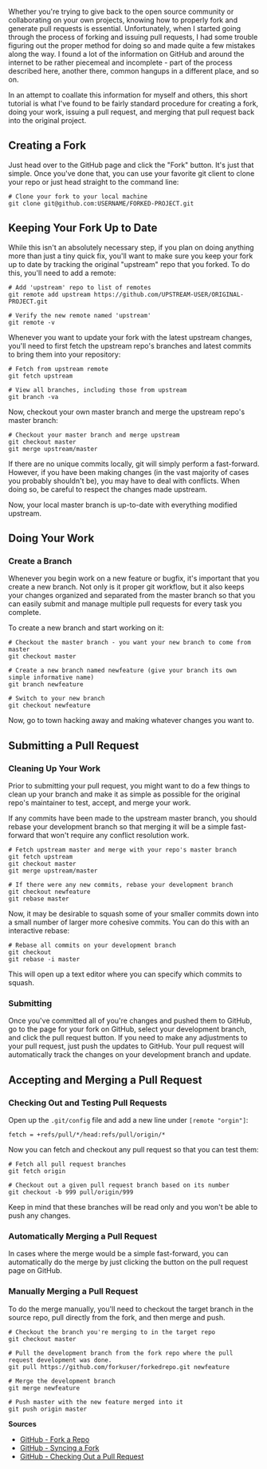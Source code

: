 Whether you're trying to give back to the open source community or collaborating on your own projects, knowing how to properly fork and generate pull requests is essential. Unfortunately, when I started going through the process of forking and issuing pull requests, I had some trouble figuring out the proper method for doing so and made quite a few mistakes along the way. I found a lot of the information on GitHub and around the internet to be rather piecemeal and incomplete - part of the process described here, another there, common hangups in a different place, and so on.

In an attempt to coallate this information for myself and others, this short tutorial is what I've found to be fairly standard procedure for creating a fork, doing your work, issuing a pull request, and merging that pull request back into the original project.

## Creating a Fork

Just head over to the GitHub page and click the "Fork" button. It's just that simple. Once you've done that, you can use your favorite git client to clone your repo or just head straight to the command line:

```shell
# Clone your fork to your local machine
git clone git@github.com:USERNAME/FORKED-PROJECT.git
```

## Keeping Your Fork Up to Date

While this isn't an absolutely necessary step, if you plan on doing anything more than just a tiny quick fix, you'll want to make sure you keep your fork up to date by tracking the original "upstream" repo that you forked. To do this, you'll need to add a remote:

```shell
# Add 'upstream' repo to list of remotes
git remote add upstream https://github.com/UPSTREAM-USER/ORIGINAL-PROJECT.git

# Verify the new remote named 'upstream'
git remote -v
```

Whenever you want to update your fork with the latest upstream changes, you'll need to first fetch the upstream repo's branches and latest commits to bring them into your repository:

```shell
# Fetch from upstream remote
git fetch upstream

# View all branches, including those from upstream
git branch -va
```

Now, checkout your own master branch and merge the upstream repo's master branch:

```shell
# Checkout your master branch and merge upstream
git checkout master
git merge upstream/master
```

If there are no unique commits locally, git will simply perform a fast-forward. However, if you have been making changes (in the vast majority of cases you probably shouldn't be), you may have to deal with conflicts. When doing so, be careful to respect the changes made upstream.

Now, your local master branch is up-to-date with everything modified upstream.

## Doing Your Work

### Create a Branch
Whenever you begin work on a new feature or bugfix, it's important that you create a new branch. Not only is it proper git workflow, but it also keeps your changes organized and separated from the master branch so that you can easily submit and manage multiple pull requests for every task you complete.

To create a new branch and start working on it:

```shell
# Checkout the master branch - you want your new branch to come from master
git checkout master

# Create a new branch named newfeature (give your branch its own simple informative name)
git branch newfeature

# Switch to your new branch
git checkout newfeature
```

Now, go to town hacking away and making whatever changes you want to.

## Submitting a Pull Request

### Cleaning Up Your Work

Prior to submitting your pull request, you might want to do a few things to clean up your branch and make it as simple as possible for the original repo's maintainer to test, accept, and merge your work.

If any commits have been made to the upstream master branch, you should rebase your development branch so that merging it will be a simple fast-forward that won't require any conflict resolution work.

```shell
# Fetch upstream master and merge with your repo's master branch
git fetch upstream
git checkout master
git merge upstream/master

# If there were any new commits, rebase your development branch
git checkout newfeature
git rebase master
```

Now, it may be desirable to squash some of your smaller commits down into a small number of larger more cohesive commits. You can do this with an interactive rebase:

```shell
# Rebase all commits on your development branch
git checkout 
git rebase -i master
```

This will open up a text editor where you can specify which commits to squash.

### Submitting

Once you've committed all of you're changes and pushed them to GitHub, go to the page for your fork on GitHub, select your development branch, and click the pull request button. If you need to make any adjustments to your pull request, just push the updates to GitHub. Your pull request will automatically track the changes on your development branch and update.

## Accepting and Merging a Pull Request

### Checking Out and Testing Pull Requests
Open up the `.git/config` file and add a new line under `[remote "orgin"]`:

```
fetch = +refs/pull/*/head:refs/pull/origin/*
```

Now you can fetch and checkout any pull request so that you can test them:

```shell
# Fetch all pull request branches
git fetch origin

# Checkout out a given pull request branch based on its number
git checkout -b 999 pull/origin/999
```

Keep in mind that these branches will be read only and you won't be able to push any changes.

### Automatically Merging a Pull Request
In cases where the merge would be a simple fast-forward, you can automatically do the merge by just clicking the button on the pull request page on GitHub.

### Manually Merging a Pull Request
To do the merge manually, you'll need to checkout the target branch in the source repo, pull directly from the fork, and then merge and push.

```shell
# Checkout the branch you're merging to in the target repo
git checkout master

# Pull the development branch from the fork repo where the pull request development was done.
git pull https://github.com/forkuser/forkedrepo.git newfeature

# Merge the development branch
git merge newfeature

# Push master with the new feature merged into it
git push origin master
```

**Sources**
* [GitHub - Fork a Repo](https://help.github.com/articles/fork-a-repo)
* [GitHub - Syncing a Fork](https://help.github.com/articles/syncing-a-fork)
* [GitHub - Checking Out a Pull Request](https://help.github.com/articles/checking-out-pull-requests-locally)